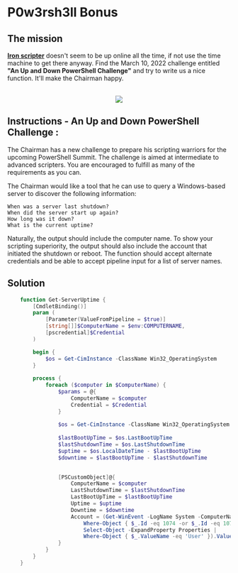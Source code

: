 # P0w3rsh3ll Bonus  

## The mission

**[Iron scripter](https://ironscripter.us/)** doesn't seem to be up online all the time, if not use the time machine to get there anyway. Find the March 10, 2022 challenge entitled **"An Up and Down PowerShell Challenge"** and try to write us a nice function. It'll make the Chairman happy.
<br>
<br>

<p align="center">
  <img src="https://images3.memedroid.com/images/UPLOADED172/5c8ff6e3201a0.jpeg" />
</p>


## Instructions - An Up and Down PowerShell Challenge :
The Chairman has a new challenge to prepare his scripting warriors for the upcoming PowerShell Summit. The challenge is aimed at intermediate to advanced scripters. You are encouraged to fulfill as many of the requirements as you can.

The Chairman would like a tool that he can use to query a Windows-based server to discover the following information:

    When was a server last shutdown?
    When did the server start up again?
    How long was it down?
    What is the current uptime?

Naturally, the output should include the computer name. To show your scripting superiority, the output should also include the account that initiated the shutdown or reboot. The function should accept alternate credentials and be able to accept pipeline input for a list of server names.

## Solution

```powershell
    function Get-ServerUptime {
        [CmdletBinding()]
        param (
            [Parameter(ValueFromPipeline = $true)]
            [string[]]$ComputerName = $env:COMPUTERNAME,
            [pscredential]$Credential
        )

        begin {
            $os = Get-CimInstance -ClassName Win32_OperatingSystem
        }
    
        process {
            foreach ($computer in $ComputerName) {
                $params = @{
                    ComputerName = $computer
                    Credential = $Credential
                }
    
                $os = Get-CimInstance -ClassName Win32_OperatingSystem @params
    
                $lastBootUpTime = $os.LastBootUpTime
                $lastShutdownTime = $os.LastShutdownTime
                $uptime = $os.LocalDateTime - $lastBootUpTime
                $downtime = $lastBootUpTime - $lastShutdownTime
    

                [PSCustomObject]@{
                    ComputerName = $computer
                    LastShutdownTime = $lastShutdownTime
                    LastBootUpTime = $lastBootUpTime
                    Uptime = $uptime
                    Downtime = $downtime
                    Account = (Get-WinEvent -LogName System -ComputerName $computer -MaxEvents 1 |
                        Where-Object { $_.Id -eq 1074 -or $_.Id -eq 1076 } |
                        Select-Object -ExpandProperty Properties |
                        Where-Object { $_.ValueName -eq 'User' }).Value
                }
            }
        }
    }

